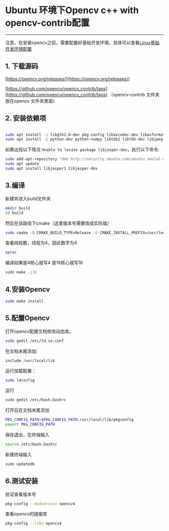 # Ubuntu 环境下Opencv c++ with opencv-contrib配置
---
注意，在安装opencv之前，需要配置好基础开发环境，具体可以查看[Linux基础开发环境配置](Linux_development.md)
## 1. 下载源码
[https://opencv.org/releases/](https://opencv.org/releases/)

[https://github.com/opencv/opencv_contrib/tags](https://github.com/opencv/opencv_contrib/tags)
（opencv-contrib 文件夹放在opencv 文件夹里面）

## 2. 安装依赖项

```bash

sudo apt install -y libgtk2.0-dev pkg-config libavcodec-dev libavformat-dev libswscale-dev
sudo apt install -y python-dev python-numpy libtbb2 libtbb-dev libjpeg-dev libpng-dev libtiff-dev libjasper-dev libdc1394-22-dev
```

如果出现以下情况 `Unable to locate package libjasper-dev`，执行以下命令:

```bash
sudo add-apt-repository "deb http://security.ubuntu.com/ubuntu xenial-security main"
sudo apt update
sudo apt install libjasper1 libjasper-dev
```
## 3.编译
新建并进入build文件夹

```bash
mkdir build
cd build
```

然后在该路径下cmake（这里版本号需要改成实际值）

```bash
sudo cmake -D CMAKE_BUILD_TYPE=Release -D CMAKE_INSTALL_PREFIX=/usr/local -D OPENCV_EXTRA_MODULES_PATH=../opencv_contrib-4.8.0/modules ..
```
查看线程数，线程为4，因此数字为4

```bash
nproc
```
编译如果是4核心就写4 是16核心就写16

```bash
sudo make -j16

```
## 4.安装Opencv

```bash
sudo make install
```
## 5.配置Opencv
打开opencv配置文档修改动态库。

```bash
sudo gedit /etc/ld.so.conf
```

在文档末尾添加:
```
include /usr/local/lib
```

运行加载配置：

```bash
sudo ldconfig
```

运行

```bash
sudo gedit /etc/bash.bashrc
```

打开后在文档末尾添加

```bash
PKG_CONFIG_PATH=$PKG_CONFIG_PATH:/usr/local/lib/pkgconfig
export PKG_CONFIG_PATH
```

保存退出，在终端输入

```bash
source /etc/bash.bashrc
```

新建终端输入

```bash
sudo updatedb
```

## 6.测试安装

验证查看版本号

```bash
pkg-config --modversion opencv4
```

查看opencv的链接库

```bash
pkg-config --libs opencv4 
```

